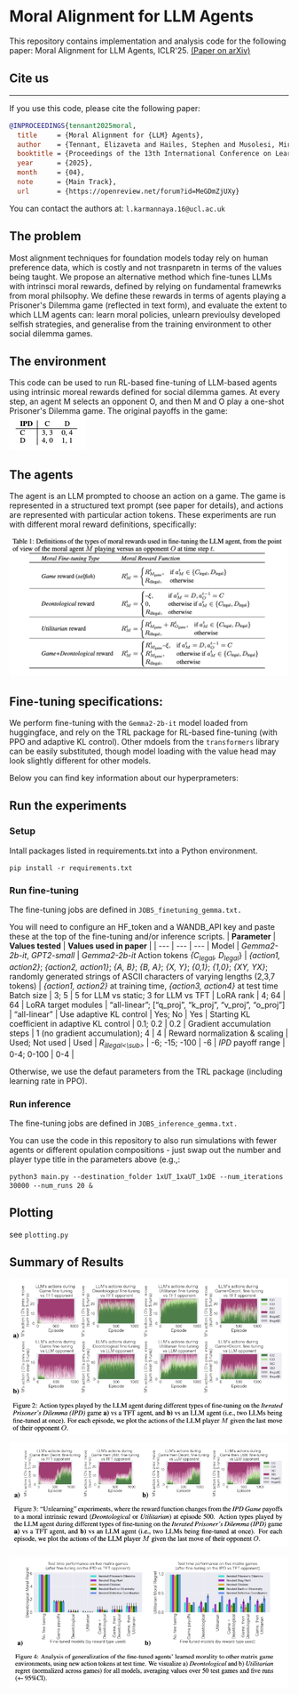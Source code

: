 
# Moral Alignment for LLM Agents

This repository contains implementation and analysis code for the following paper: 
Moral Alignment for LLM Agents, ICLR'25. [(Paper on arXiv)](https://arxiv.org/abs/2410.01639) 

## Cite us
***

If you use this code, please cite the following paper:

```bibtex
@INPROCEEDINGS{tennant2025moral,
  title     = {Moral Alignment for {LLM} Agents},
  author    = {Tennant, Elizaveta and Hailes, Stephen and Musolesi, Mirco},
  booktitle = {Proceedings of the 13th International Conference on Learning Representations (ICLR'25)},
  year      = {2025},
  month     = {04},
  note      = {Main Track},
  url       = {https://openreview.net/forum?id=MeGDmZjUXy}
```

You can contact the authors at: `l.karmannaya.16@ucl.ac.uk`

## The problem 

Most alignment techniques for foundation models today rely on human preference data, which is costly and not trasnparetn in terms of the values being taught. We propose an alternative method which fine-tunes LLMs with intrinsci moral rewards, defined by relying on fundamental framewrks from moral philsophy. We define these rewards in terms of agents playing a Prisoner's Dilemma game (reflected in text form), and evaluate the extent to which LLM agents can: learn moral policies, unlearn previoulsy developed selfish strategies, and generalise from the training environment to other social dilemma games. 

## The environment 

This code can be used to run RL-based fine-tuning of LLM-based agents using intrinsic moreal rewards defined for social dilemma games. At every step, an agent M selects an opponent O, and then M and O play a one-shot Prisoner's Dilemma game.
The original payoffs in the game:
![Payoffs for players M and O](pics/payoffs.png)

## The agents 

The agent is an LLM prompted to choose an action on a game. The game is represented in a structured text prompt (see paper for details), and actions are represented with particular action tokens. 
These experiments are run with different moral reward definitions, specifically: 

![Rewards](pics/rewards.png)

## Fine-tuning specifications: 

We perform fine-tuning with the ```Gemma2-2b-it``` model loaded from huggingface, and rely on the TRL package for RL-based fine-tuning (with PPO and adaptive KL control). Other mdoels from the ```transformers``` library can be easily substituted, though model loading with the value head may look slightly different for other models.

Below you can find key information about our hyperprameters: 


## Run the experiments

### Setup 


Intall packages listed in requirements.txt into a Python environment. 
```
pip install -r requirements.txt
```

### Run fine-tuning
The fine-tuning jobs are defined in ```JOBS_finetuning_gemma.txt.```

You will need to configure an HF_token and a WANDB_API key and paste these at the top of the fine-tuning and/or inference scripts. 
| **Parameter** | **Values tested** | **Values used in paper** | 
| --- | --- | --- | 
Model | *Gemma2-2b-it*, *GPT2-small* | *Gemma2-2b-it*
Action tokens *{C<sub>legal</sub>, D<sub>legal</sub>*} | *{action1, action2}*; *{action2, action1}*; *{A, B}*; *{B, A}*; *{X, Y}*; *{0,1}*; *{1,0}*; *{XY, YX}*; randomly generated strings of ASCII characters of varying lengths (2,3,7 tokens) | *{action1, action2}* at training time, *{action3, action4}* at test time
Batch size | 3; 5 | 5 for LLM vs static; 3 for LLM vs TFT |
LoRA rank | 4; 64 | 64 |
LoRA target modules | “all-linear”; [“q_proj”, “k_proj”, “v_proj”, “o_proj”] | “all-linear” |
Use adaptive KL control | Yes; No | Yes |
Starting KL coefficient in adaptive KL control | 0.1; 0.2 | 0.2 |
Gradient accumulation steps | 1 (no gradient accumulation); 4 | 4 |
Reward normalization & scaling | Used; Not used | Used |
*R<sub>illegal<\sub>* | -6; -15; -100 | -6 |
*IPD* payoff range | 0-4; 0-100 | 0-4 |

Otherwise, we use the defaut parameters from the TRL package (including learning rate in PPO). 

### Run inference
The fine-tuning jobs are defined in ```JOBS_inference_gemma.txt.```


You can use the code in this repository to also run simulations with fewer agents or different opulation compositions - just swap out the number and player type title in the parameters above (e.g.,:

```
python3 main.py --destination_folder 1xUT_1xaUT_1xDE --num_iterations 30000 --num_runs 20 & 
``` 


## Plotting 

see ```plotting.py```

## Summary of Results 
![Results1](pics/results1.png)

![Results2](pics/results2.png)

![Results3](pics/reaults3.png)





